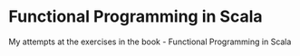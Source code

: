 <h1>Functional Programming in Scala</h1>
My attempts at the exercises in the book - Functional Programming in Scala